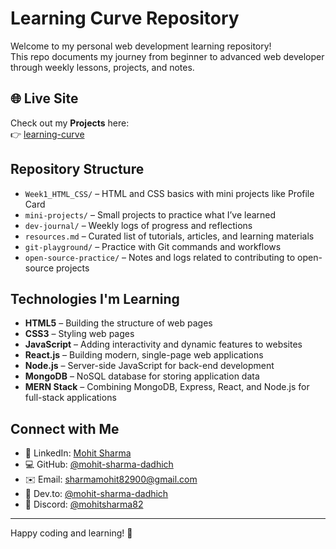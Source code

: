 # Learning Curve Repository

Welcome to my personal web development learning repository!  
This repo documents my journey from beginner to advanced web developer through weekly lessons, projects, and notes.

## 🌐 Live Site

Check out my  **Projects** here:  
👉 [learning-curve](https://mohit-sharma-dadhich.github.io/learning-curve/#about)

## Repository Structure

- `Week1_HTML_CSS/` – HTML and CSS basics with mini projects like Profile Card  
- `mini-projects/` – Small projects to practice what I’ve learned  
- `dev-journal/` – Weekly logs of progress and reflections   
- `resources.md` – Curated list of tutorials, articles, and learning materials  
- `git-playground/` – Practice with Git commands and workflows  
- `open-source-practice/` – Notes and logs related to contributing to open-source projects

## Technologies I'm Learning

- **HTML5** – Building the structure of web pages  
- **CSS3** – Styling web pages
- **JavaScript** – Adding interactivity and dynamic features to websites  
- **React.js** – Building modern, single-page web applications  
- **Node.js** – Server-side JavaScript for back-end development  
- **MongoDB** – NoSQL database for storing application data  
- **MERN Stack** – Combining MongoDB, Express, React, and Node.js for full-stack applications

## Connect with Me
- 🔗 LinkedIn: [Mohit Sharma](https://www.linkedin.com/in/mohit-sharma-dadhich)  
- 💻 GitHub: [@mohit-sharma-dadhich](https://github.com/mohit-sharma-dadhich)  
- ✉️ Email: [sharmamohit82900@gmail.com](mailto:sharmamohit82900@gmail.com)  
- 📝 Dev.to: [@mohit-sharma-dadhich](https://dev.to/mohit-sharma-dadhich)
- 💬 Discord: [@mohitsharma82](https://discord.com/users/1243919300931358754)


---

Happy coding and learning! 🚀
